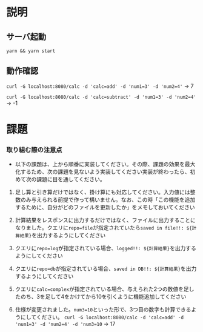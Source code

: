 # 説明
## サーバ起動

`yarn && yarn start`

## 動作確認

`curl -G localhost:8080/calc -d 'calc=add' -d 'num1=3' -d 'num2=4'` -> 7

`curl -G localhost:8080/calc -d 'calc=subtract' -d 'num1=3' -d 'num2=4'` -> -1

# 課題

### 取り組む際の注意点
- 以下の課題は、上から順番に実装してください。その際、課題の効果を最大化するため、次の課題を見ないよう実装してください実装が終わったら、初めて次の課題に目を通してください。

1. 足し算と引き算だけではなく、掛け算にも対応してください。入力値には整数のみ与えられる前提で作って構いません。なお、この時「この機能を追加するために、自分がどのファイルを更新したか」をメモしておいてください

2. 計算結果をレスポンスに出力するだけではなく、ファイルに出力することになりました。クエリに`repo=file`が指定されていたら`saved in file!!: ${計算結果}`を出力するようにしてください

3. クエリに`repo=log`が指定されている場合、`logged!!: ${計算結果}`を出力するようにしてください

4. クエリに`repo=db`が指定されている場合、`saved in DB!!: ${計算結果}`を出力するようにしてください

5. クエリに`calc=complex`が指定されている場合、与えられた2つの数値を足したのち、3を足して4をかけてから10を引くように機能追加してください

6. 仕様が変更されました。`num3=10`といった形で、3つ目の数字も計算できるようにしてください。
`curl -G localhost:8080/calc -d 'calc=add' -d 'num1=3' -d 'num2=4' -d 'num3=10` -> 17